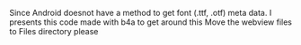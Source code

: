 Since Android doesnot have a method to get font (.ttf, .otf) meta data. I presents this code made with b4a to get around this
Move the webview files to Files directory please
